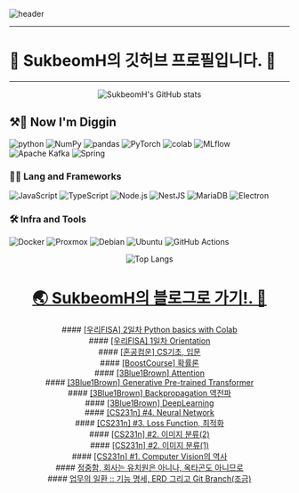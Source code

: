 
<!-- Header -->
![header](https://capsule-render.vercel.app/api?type=waving&color=gradient&height=360&text=SukbeomH&fontSize=80&fontAlign=50&fontAlignY=50&desc=%EA%B0%9C%EB%B0%9C%EC%83%88%EB%B0%9C+%EA%B0%9C%EB%B0%9C+%EA%B8%B0%EB%A1%9D&descSize=15&descAlign=50&descAlignY=60)

***
# 🍊 SukbeomH의 깃허브 프로필입니다. 👋
***

<div align="center">

![SukbeomH's GitHub stats](https://github-readme-stats.vercel.app/api?username=SukbeomH&show_icons=true&theme=transparent)

</div>

<!-- Body -->
## ⚒️👷 **Now I'm Diggin**
![python](https://img.shields.io/badge/python-3776AB.svg?&style=for-the-badge&logo=python&logoColor=white)
![NumPy](https://img.shields.io/badge/numpy-013243.svg?&style=for-the-badge&logo=numpy&logoColor=white)
![pandas](https://img.shields.io/badge/pandas-150458.svg?&style=for-the-badge&logo=pandas&logoColor=white) 
![PyTorch](https://img.shields.io/badge/pytorch-EE4C2C.svg?&style=for-the-badge&logo=pytorch&logoColor=white) 
![colab](https://img.shields.io/badge/colab-F9AB00.svg?&style=for-the-badge&logo=googlecolab&logoColor=white)
![MLflow](https://img.shields.io/badge/mlflow-0194E2.svg?&style=for-the-badge&logo=mlflow&logoColor=white) 
![Apache Kafka](https://img.shields.io/badge/apachekafka-231F20.svg?&style=for-the-badge&logo=apachekafka&logoColor=white) 
![Spring](https://img.shields.io/badge/spring-6DB33F.svg?&style=for-the-badge&logo=spring&logoColor=white) 

### **🧑‍💻 Lang and Frameworks**
![JavaScript](https://img.shields.io/badge/javascript-F7DF1E.svg?&style=for-the-badge&logo=javascript&logoColor=white) ![TypeScript](https://img.shields.io/badge/typescript-3178C6.svg?&style=for-the-badge&logo=typescript&logoColor=white) ![Node.js](https://img.shields.io/badge/nodedotjs-339933.svg?&style=for-the-badge&logo=nodedotjs&logoColor=white) ![NestJS](https://img.shields.io/badge/nestjs-E0234E.svg?&style=for-the-badge&logo=nestjs&logoColor=white) ![MariaDB](https://img.shields.io/badge/mariadb-003545.svg?&style=for-the-badge&logo=mariadb&logoColor=white) ![Electron](https://img.shields.io/badge/electron-47848F.svg?&style=for-the-badge&logo=electron&logoColor=white) 

### **🛠️ Infra and Tools**
![Docker](https://img.shields.io/badge/docker-2496ED.svg?&style=for-the-badge&logo=docker&logoColor=white) ![Proxmox](https://img.shields.io/badge/proxmox-E57000.svg?&style=for-the-badge&logo=proxmox&logoColor=white) ![Debian](https://img.shields.io/badge/debian-A81D33.svg?&style=for-the-badge&logo=debian&logoColor=white) ![Ubuntu](https://img.shields.io/badge/ubuntu-E95420.svg?&style=for-the-badge&logo=ubuntu&logoColor=white) ![GitHub Actions](https://img.shields.io/badge/githubactions-2088FF.svg?&style=for-the-badge&logo=githubactions&logoColor=white) 

<div align="center">
  
![Top Langs](https://github-readme-stats.vercel.app/api/top-langs/?username=SukbeomH)

</div>
<div align="center">
  
# [🌏 SukbeomH의 블로그로 가기!. 🚀](https://veritasgarage.tistory.com/)

</div>

<div align="center">
#### <a href=https://veritasgarage.tistory.com/226>[우리FISA] 2일차 Python basics with Colab</a></br>#### <a href=https://veritasgarage.tistory.com/225>[우리FISA] 1일차 Orientation</a></br>#### <a href=https://veritasgarage.tistory.com/224>[혼공컴운] CS기초, 입문</a></br>#### <a href=https://veritasgarage.tistory.com/223>[BoostCourse] 확률론</a></br>#### <a href=https://veritasgarage.tistory.com/222>[3Blue1Brown] Attention</a></br>#### <a href=https://veritasgarage.tistory.com/221>[3Blue1Brown] Generative Pre-trained Transformer</a></br>#### <a href=https://veritasgarage.tistory.com/220>[3Blue1Brown] Backpropagation 역전파</a></br>#### <a href=https://veritasgarage.tistory.com/219>[3Blue1Brown] DeepLearning</a></br>#### <a href=https://veritasgarage.tistory.com/218>[CS231n] #4. Neural Network</a></br>#### <a href=https://veritasgarage.tistory.com/217>[CS231n] #3. Loss Function, 최적화</a></br>#### <a href=https://veritasgarage.tistory.com/216>[CS231n] #2. 이미지 분류(2)</a></br>#### <a href=https://veritasgarage.tistory.com/215>[CS231n] #2. 이미지 분류(1)</a></br>#### <a href=https://veritasgarage.tistory.com/214>[CS231n] #1. Computer Vision의 역사</a></br>#### <a href=https://veritasgarage.tistory.com/213>정중함, 회사는 유치원은 아니나, 옥타곤도 아니므로</a></br>#### <a href=https://veritasgarage.tistory.com/209>업무의 일환 :: 기능 명세, ERD 그리고 Git Branch(조금)</a></br></div>